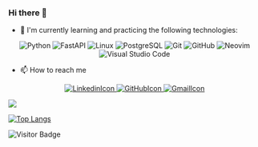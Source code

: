 ### Hi there 👋

<!-- Section of section of technologies I'm currently learning and practicing -->

- 🌱 I'm currently learning and practicing the following technologies: 

<p align="center">
  <img alt="Python" src="https://img.shields.io/badge/Python-3776AB?logo=Python&logoColor=white&style=for-the-badge" />
  <img alt="FastAPI" src="https://img.shields.io/badge/FastAPI-009688?logo=FastAPI&logoColor=white&style=for-the-badge" />
  <img alt="Linux" src="https://img.shields.io/badge/Linux-FCC624?logo=Linux&logoColor=black&style=for-the-badge" />
  <img alt="PostgreSQL" src="https://img.shields.io/badge/PostgreSQL-4169E1?logo=PostgreSQL&logoColor=white&style=for-the-badge" />
  <img alt="Git" src="https://img.shields.io/badge/Git-F05032?logo=Git&logoColor=white&style=for-the-badge" />
  <img alt="GitHub" src="https://img.shields.io/badge/GitHub-100000?style=for-the-badge&logo=github&logoColor=white"/>
  <img alt="Neovim" src="https://img.shields.io/badge/Neovim-57A143?logo=Neovim&logoColor=white&style=for-the-badge" />
  <img alt="Visual Studio Code" src="https://img.shields.io/badge/Visual Studio Code-007ACC?logo=Visual+Studio+Code&logoColor=white&style=for-the-badge" />
</p>


<!-- Section of how to reach me -->

- 📫 How to reach me

<p align="center">
  <a href="https://www.linkedin.com/in/karlos-daniel-9188b01a2/">
    <img alt="LinkedinIcon" src="https://img.shields.io/badge/Linkedin-0A66C2?logo=Linkedin&logoColor=white&style=for-the-badge"/>
  </a>
  <a href="https://github.com/karlosdaniel451">
    <img alt="GitHubIcon" src="https://img.shields.io/badge/GitHub-100000?logo=GitHub&logoColor=white&style=for-the-badge" />
  </a>
  <a href="mailto:karlosdanielsilva7654@gmail.com">
    <img alt="GmailIcon" src="https://img.shields.io/badge/Gmail-EA4335?logo=Gmmail&logoColor=white&style=for-the-badge" />
  </a>
</p>


<!-- Section of my GitHub stats -->

<img src="https://github-readme-stats.vercel.app/api?username=karlosdaniel451&count_private=true&theme=radical&show_icons=true" />


<!-- Section of the most used languages by me. -->

[![Top Langs](https://github-readme-stats.vercel.app/api/top-langs/?username=karlosdaniel451&count_private=true&theme=radical)](https://github.com/karlosdaniel451/github-readme-stats)


<!-- Section of the most used languages by me. -->

![Visitor Badge](https://visitor-badge.laobi.icu/badge?page_id=karlosdaniel451.karlosdaniel451)


<!--
**karlosdaniel451/karlosdaniel451** is a ✨ _special_ ✨ repository because its `README.md` (this file) appears on your GitHub profile.

Here are some ideas to get you started:

- 🔭 I’m currently working on ...

- 👯 I’m looking to collaborate on ...
- 🤔 I’m looking for help with ...
- 💬 Ask me about ...
- 😄 Pronouns: ...
- ⚡ Fun fact: ...
-->

